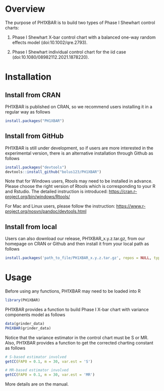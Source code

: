 # Overview
The purpose of PH1XBAR is to build two types of Phase I Shewhart control charts:  
1. Phase I Shewhart X-bar control chart with a balanced one-way random effects model (doi:10.1002/qre.2793). 

2. Phase I Shewhart individual control chart for the iid case (doi:10.1080/08982112.2021.1878220). 

# Installation

## Install from CRAN

PH1XBAR is published on CRAN, so we recommend users installing it in a regular way as follows

``` r
install.packages("PH1XBAR")
```

## Install from GitHub

PH1XBAR is still under development, so if users are more interested in the experimental version, there is an alternative installation through Github as follows

``` r
install.packages("devtools")
devtools::install_github("bolus123/PH1XBAR")
```

Note that for Windows users,  Rtools may need to be installed in advance.  Please choose the right version of Rtools which is corresponding to your R and Rstudio.  The detailed instruction is introduced: https://cran.r-project.org/bin/windows/Rtools/

For Mac and Linux users, please follow the instruction: https://www.r-project.org/nosvn/pandoc/devtools.html

## Install from local

Users can also download our release, PH1XBAR_x.y.z.tar.gz, from our homepage on CRAN or Github and then install it from your local path as follows
``` r
install.packages('path_to_file/PH1XBAR_x.y.z.tar.gz', repos = NULL, type="source")
```

# Usage

Before using any functions, PH1XBAR may need to be loaded into R

``` r
library(PH1XBAR)
```

PH1XBAR provides a function to build Phase I X-bar chart with variance components model as follows

``` r
data(grinder_data)
PH1XBAR(grinder_data)
```

Notice that the variance estimator in the control chart must be S or MR. Also, PH1XBAR provides a function to get the corrected charting constant as follows

``` r
# S-based estimator involved
getCC(FAP0 = 0.1, m = 30, var.est = 'S')

# MR-based estimator involved
getCC(FAP0 = 0.1, m = 30, var.est = 'MR')
```

More details are on the manual.

